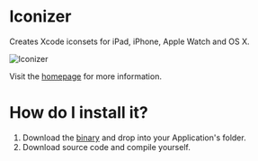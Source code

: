 # Iconizer
Creates Xcode iconsets for iPad, iPhone, Apple Watch and OS X.

![Iconizer](http://cl.ly/avXO/Screen%20Shot%202015-05-09%20at%2023.15.13.png)

Visit the [homepage](http://cl.ly/axbp/download/Iconizer.zip) for more information.

# How do I install it?
1. Download the [binary](http://cl.ly/axbp/download/Iconizer.zip) and drop into your Application's folder.
2. Download source code and compile yourself.
